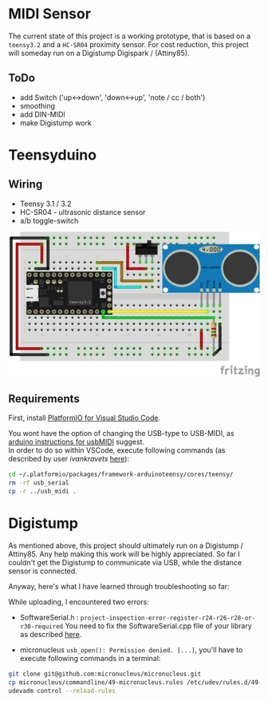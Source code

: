 
# MIDI Sensor

The current state of this project is a working prototype, that is based on a `teensy3.2` and a `HC-SR04` proximity sensor.
For cost reduction, this project will someday run on a Digistump Digispark / (Attiny85).

## ToDo

- add Switch ('up<->down', 'down<->up', 'note / cc / both')
- smoothing
- add DIN-MIDI
- make Digistump work

# Teensyduino

## Wiring 
- Teensy 3.1 / 3.2
- HC-SR04 - ultrasonic distance sensor
- a/b toggle-switch 

![fritzing](fritzing/HC-SR04_MIDICC_bb.png)

## Requirements

First, install [PlatformIO for Visual Studio Code](https://docs.platformio.org/en/latest/integration/ide/vscode.html).

You wont have the option of changing the USB-type to USB-MIDI, as [arduino instructions for usbMIDI](https://www.pjrc.com/teensy/td_midi.html) suggest.  
In order to do so within VSCode, execute following commands (as described by user *ivankravets* [here](https://community.platformio.org/t/teensy2-0-usb-type-midi/511/2)):

```bash
cd ~/.platformio/packages/framework-arduinoteensy/cores/teensy/
rm -rf usb_serial
cp -r ../usb_midi .
```

# Digistump

As mentioned above, this project should ultimately run on a Digistump / Attiny85. 
Any help making this work will be highly appreciated. 
So far I couldn't get the Digistump to communicate via USB, while the distance sensor is connected.

Anyway, here's what I have learned through troubleshooting so far: 

While uploading, I encountered two errors:

- SoftwareSerial.h : 
`project-inspection-error-register-r24-r26-r28-or-r30-required`
You need to fix the SoftwareSerial.cpp file of your library as described [here](https://community.platformio.org/t/project-inspection-error-register-r24-r26-r28-or-r30-required/18648/3). 

- micronucleus `usb_open(): Permission denied. [...]`, 
you'll have to execute following commands in a terminal:  

```bash
git clone git@github.com:micronucleus/micronucleus.git
cp micronucleus/commandline/49-micronucleus.rules /etc/udev/rules.d/49-micronucleus.rules
udevadm control --reload-rules
```
